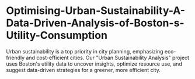 # Optimising-Urban-Sustainability-A-Data-Driven-Analysis-of-Boston-s-Utility-Consumption
Urban sustainability is a top priority in city planning, emphasizing eco-friendly and cost-efficient cities. Our "Urban Sustainability Analysis" project uses Boston's utility data to uncover insights, optimize resource use, and suggest data-driven strategies for a greener, more efficient city.
